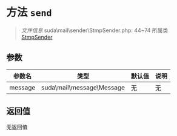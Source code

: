 # 方法 `send`

> *文件信息* suda\mail\sender\StmpSender.php: 44~74
> 所属类 [StmpSender](../StmpSender.md)




## 参数


| 参数名 | 类型 | 默认值 | 说明 |
|--------|-----|-------|-------|
| message |  suda\mail\message\Message | 无 | 无 |



## 返回值

无返回值
